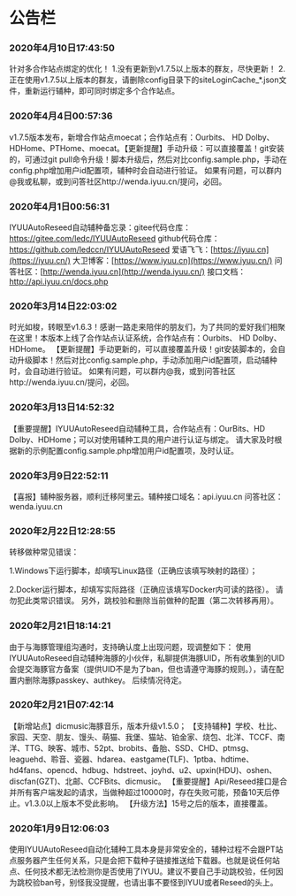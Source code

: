 # 公告栏

### 2020年4月10日17:43:50

针对多合作站点绑定的优化！
1.没有更新到v1.7.5以上版本的群友，尽快更新！
2.正在使用v1.7.5以上版本的群友，请删除config目录下的siteLoginCache_*.json文件，重新运行辅种，即可同时绑定多个合作站点。

### 2020年4月4日00:57:36

v1.7.5版本发布，新增合作站点moecat；合作站点有：Ourbits、 HD Dolby、HDHome、PTHome、moecat。【更新提醒】手动升级：可以直接覆盖！git安装的，可通过git pull命令升级！脚本升级后，然后对比config.sample.php，手动在config.php增加用户id配置项，辅种时会自动进行验证。 
如果有问题，可以群内@我或私聊，或到问答社区http://wenda.iyuu.cn/提问，必回。

### 2020年4月1日00:56:31

IYUUAutoReseed自动辅种备忘录：gitee代码仓库：https://gitee.com/ledc/IYUUAutoReseed
github代码仓库：https://github.com/ledccn/IYUUAutoReseed
爱语飞飞：[https://iyuu.cn](https://iyuu.cn/)
大卫博客：[https://www.iyuu.cn](https://www.iyuu.cn/)
问答社区：[http://wenda.iyuu.cn](http://wenda.iyuu.cn/)
接口文档：http://api.iyuu.cn/docs.php

### 2020年3月14日22:03:02

时光如梭，转眼至v1.6.3！感谢一路走来陪伴的朋友们，为了共同的爱好我们相聚在这里！本版本上线了合作站点认证系统，合作站点有：Ourbits、 HD Dolby、HDHome。
【更新提醒】手动更新的，可以直接覆盖升级！git安装脚本的，会自动升级脚本！然后对比config.sample.php，手动添加用户id配置项，启动辅种时，会自动进行验证。
如果有问题，可以群内@我，或到问答社区http://wenda.iyuu.cn/提问，必回。

### 2020年3月13日14:52:32

【重要提醒】IYUUAutoReseed自动辅种工具，合作站点有：OurBits、HD Dolby、HDHome；可以对使用辅种工具的用户进行认证与绑定。
请大家及时根据新的示例配置config.sample.php增加用户id配置项，及时认证。

### 2020年3月9日22:52:11

【喜报】辅种服务器，顺利迁移阿里云。辅种接口域名：api.iyuu.cn
问答社区：wenda.iyuu.cn

### 2020年2月22日12:28:55

转移做种常见错误：

1.Windows下运行脚本，却填写Linux路径（正确应该填写映射的路径）；

2.Docker运行脚本，却填写实际路径（正确应该填写Docker内可读的路径）。
请勿犯此类常识错误。
另外，跳校验和删除当前做种的配置（第二次转移再用）。

### 2020年2月21日18:14:21

由于与海豚管理组沟通时，支持确认度上出现问题，现调整如下： 使用IYUUAutoReseed自动辅种海豚的小伙伴，私聊提供海豚UID，所有收集到的UID会提交海豚官方备案（提供UID不是为了ban，但也请遵守海豚的规则。），请在配置内删除海豚passkey、authkey。 
后续情况待定。

### 2020年2月21日07:42:14

【新增站点】dicmusic海豚音乐，版本升级v1.5.0；
【支持辅种】学校、杜比、家园、天空、朋友、馒头、萌猫、我堡、猫站、铂金家、烧包、北洋、TCCF、南洋、TTG、映客、城市、52pt、brobits、备胎、SSD、CHD、ptmsg、leaguehd、聆音、瓷器、hdarea、eastgame(TLF)、1ptba、hdtime、hd4fans、opencd、hdbug、hdstreet、joyhd、u2、upxin(HDU)、oshen、discfan(GZT)、北邮、CCFBits、dicmusic。
【重要提醒】Api/Reseed接口是合并所有客户端发起的请求，当做种超过10000时，存在失败可能，预备10天后停止。v1.3.0以上版本不受此影响。
【升级方法】15号之后的版本，直接覆盖。



### 2020年1月9日12:06:03

使用IYUUAutoReseed自动化辅种工具本身是非常安全的，辅种过程不会跟PT站点服务器产生任何关系，只是会把下载种子链接推送给下载器。也就是说任何站点、任何技术都无法检测你是否使用了IYUU。建议不要自己手动跳校验，任何因为跳校验ban号，别怪我没提醒，也请出事不要怪到IYUU或者Reseed的头上。